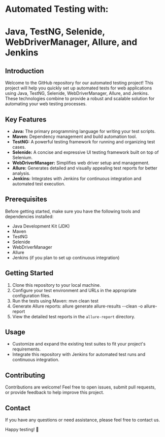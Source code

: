 # Automated Testing with: 
# Java, TestNG, Selenide, WebDriverManager, Allure, and Jenkins

## Introduction

Welcome to the GitHub repository for our automated testing project! This project will help you quickly set up automated tests for web applications using Java, TestNG, Selenide, WebDriverManager, Allure, and Jenkins. These technologies combine to provide a robust and scalable solution for automating your web testing processes.

## Key Features

- **Java:** The primary programming language for writing your test scripts.
- **Maven:** Dependency management and build automation tool.
- **TestNG:** A powerful testing framework for running and organizing test cases.
- **Selenide:** A concise and expressive UI testing framework built on top of Selenium.
- **WebDriverManager:** Simplifies web driver setup and management.
- **Allure:** Generates detailed and visually appealing test reports for better analysis.
- **Jenkins:** Integrates with Jenkins for continuous integration and automated test execution.

## Prerequisites

Before getting started, make sure you have the following tools and dependencies installed:

- Java Development Kit (JDK)
- Maven
- TestNG
- Selenide
- WebDriverManager
- Allure
- Jenkins (if you plan to set up continuous integration)

## Getting Started
1. Clone this repository to your local machine.
2. Configure your test environment and URLs in the appropriate configuration files.
3. Run the tests using Maven: mvn clean test
4. Generate Allure reports: allure generate allure-results --clean -o allure-report
5. View the detailed test reports in the `allure-report` directory.

## Usage
- Customize and expand the existing test suites to fit your project's requirements.
- Integrate this repository with Jenkins for automated test runs and continuous integration.

## Contributing
Contributions are welcome! Feel free to open issues, submit pull requests, or provide feedback to help improve this project.

## Contact
If you have any questions or need assistance, please feel free to contact us.

Happy testing! 🚀
